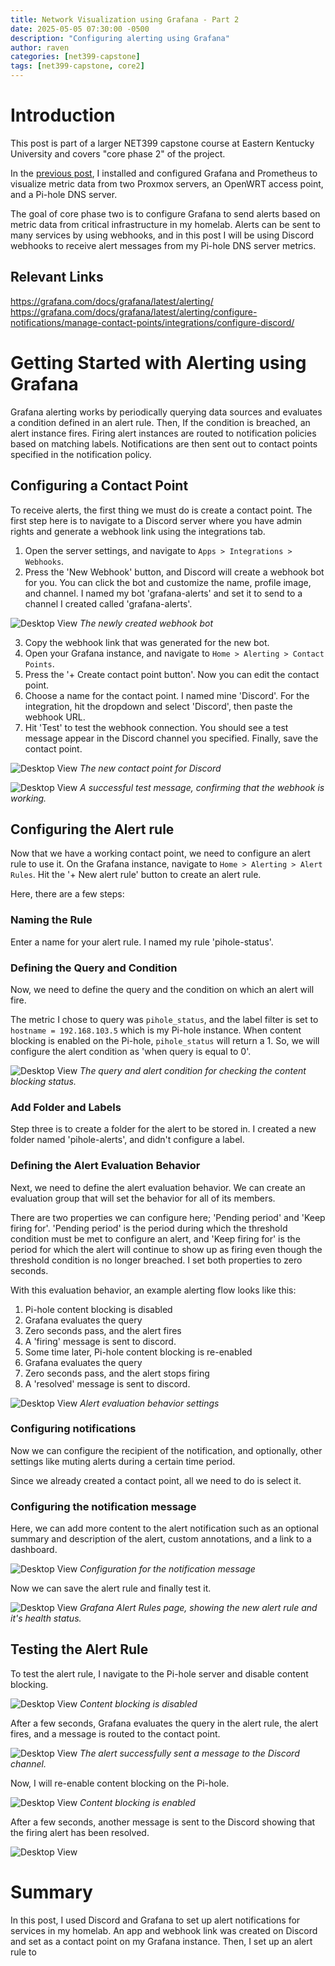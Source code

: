 ```yaml
---
title: Network Visualization using Grafana - Part 2
date: 2025-05-05 07:30:00 -0500
description: "Configuring alerting using Grafana"
author: raven
categories: [net399-capstone]
tags: [net399-capstone, core2]
---
```


# Introduction

This post is part of a larger NET399 capstone course at Eastern Kentucky University and covers "core phase 2" of the project.

In the [previous post](https://ravesec.github.io/posts/grafana), I installed and configured Grafana and Prometheus to visualize metric data from two Proxmox servers, an OpenWRT access point, and a Pi-hole DNS server.

The goal of core phase two is to configure Grafana to send alerts based on metric data from critical infrastructure in my homelab. Alerts can be sent to many services by using webhooks, and in this post I will be using Discord webhooks to receive alert messages from my Pi-hole DNS server metrics.

## Relevant Links
<https://grafana.com/docs/grafana/latest/alerting/>
<https://grafana.com/docs/grafana/latest/alerting/configure-notifications/manage-contact-points/integrations/configure-discord/>

# Getting Started with Alerting using Grafana

Grafana alerting works by periodically querying data sources and evaluates a condition defined in an alert rule. Then, If the condition is breached, an alert instance fires. Firing alert instances are routed to notification policies based on matching labels. Notifications are then sent out to contact points specified in the notification policy.

## Configuring a Contact Point

To receive alerts, the first thing we must do is create a contact point. The first step here is to navigate to a Discord server where you have admin rights and generate a webhook link using the integrations tab.

1. Open the server settings, and navigate to `Apps > Integrations > Webhooks`.
2. Press the 'New Webhook' button, and Discord will create a webhook bot for you. You can click the bot and customize the name, profile image, and channel. I named my bot 'grafana-alerts' and set it to send to a channel I created called 'grafana-alerts'.

![Desktop View](/assets/img/discord-integrations-page.png)
_The newly created webhook bot_

3. Copy the webhook link that was generated for the new bot.
4. Open your Grafana instance, and navigate to `Home > Alerting > Contact Points`.
5. Press the '+ Create contact point button'. Now you can edit the contact point.
6. Choose a name for the contact point. I named mine 'Discord'. For the integration, hit the dropdown and select 'Discord', then paste the webhook URL.
7. Hit 'Test' to test the webhook connection. You should see a test message appear in the Discord channel you specified. Finally, save the contact point.

![Desktop View](/assets/img/grafana-alerting-contact-point.png)
_The new contact point for Discord_

![Desktop View](/assets/img/grafana-alerting-test-message.png)
_A successful test message, confirming that the webhook is working._

## Configuring the Alert rule

Now that we have a working contact point, we need to configure an alert rule to use it. On the Grafana instance, navigate to `Home > Alerting > Alert Rules`. Hit the '+ New alert rule' button to create an alert rule.

Here, there are a few steps:

### Naming the Rule

Enter a name for your alert rule. I named my rule 'pihole-status'.

### Defining the Query and Condition
Now, we need to define the query and the condition on which an alert will fire.

The metric I chose to query was `pihole_status`, and the label filter is set to `hostname = 192.168.103.5` which is my Pi-hole instance. When content blocking is enabled on the Pi-hole, `pihole_status` will return a 1. So, we will configure the alert condition as 'when query is equal to 0'.

![Desktop View](/assets/img/query-and-alert-condition.png)
_The query and alert condition for checking the content blocking status._


### Add Folder and Labels
Step three is to create a folder for the alert to be stored in. I created a new folder named 'pihole-alerts', and didn't configure a label.

### Defining the Alert Evaluation Behavior

Next, we need to define the alert evaluation behavior. We can create an evaluation group that will set the behavior for all of its members.

There are two properties we can configure here; 'Pending period' and 'Keep firing for'. 'Pending period' is the period during which the threshold condition must be met to configure an alert, and 'Keep firing for' is the period for which the alert will continue to show up as firing even though the threshold condition is no longer breached. I set both properties to zero seconds.

With this evaluation behavior, an example alerting flow looks like this:

1. Pi-hole content blocking is disabled 
2. Grafana evaluates the query
3. Zero seconds pass, and the alert fires
4. A 'firing' message is sent to discord.
5. Some time later, Pi-hole content blocking is re-enabled 
6. Grafana evaluates the query
7. Zero seconds pass, and the alert stops firing
8. A 'resolved' message is sent to discord.

![Desktop View](/assets/img/alert-evaluation-behavior.png)
_Alert evaluation behavior settings_

### Configuring notifications

Now we can configure the recipient of the notification, and optionally, other settings like muting alerts during a certain time period.

Since we already created a contact point, all we need to do is select it.

### Configuring the notification message

Here, we can add more content to the alert notification such as an optional summary and description of the alert, custom annotations, and a link to a dashboard.

![Desktop View](/assets/img/configuring-notification-message.png)
_Configuration for the notification message_

Now we can save the alert rule and finally test it.

![Desktop View](/assets/img/grafana-alert-rules-page.png)
_Grafana Alert Rules page, showing the new alert rule and it's health status._

## Testing the Alert Rule

To test the alert rule, I navigate to the Pi-hole server and disable content blocking.

![Desktop View](/assets/img/pihole-blocking-disabled.png)
_Content blocking is disabled_

After a few seconds, Grafana evaluates the query in the alert rule, the alert fires, and a message is routed to the contact point.

![Desktop View](/assets/img/discord-alert-firing.png)
_The alert successfully sent a message to the Discord channel._

Now, I will re-enable content blocking on the Pi-hole.

![Desktop View](/assets/img/pihole-blocking-enabled.png)
_Content blocking is enabled_

After a few seconds, another message is sent to the Discord showing that the firing alert has been resolved.

![Desktop View](/assets/img/discord-alert-resolved.png)

# Summary

In this post, I used Discord and Grafana to set up alert notifications for services in my homelab. An app and webhook link was created on Discord and set as a contact point on my Grafana instance. Then, I set up an alert rule to 



